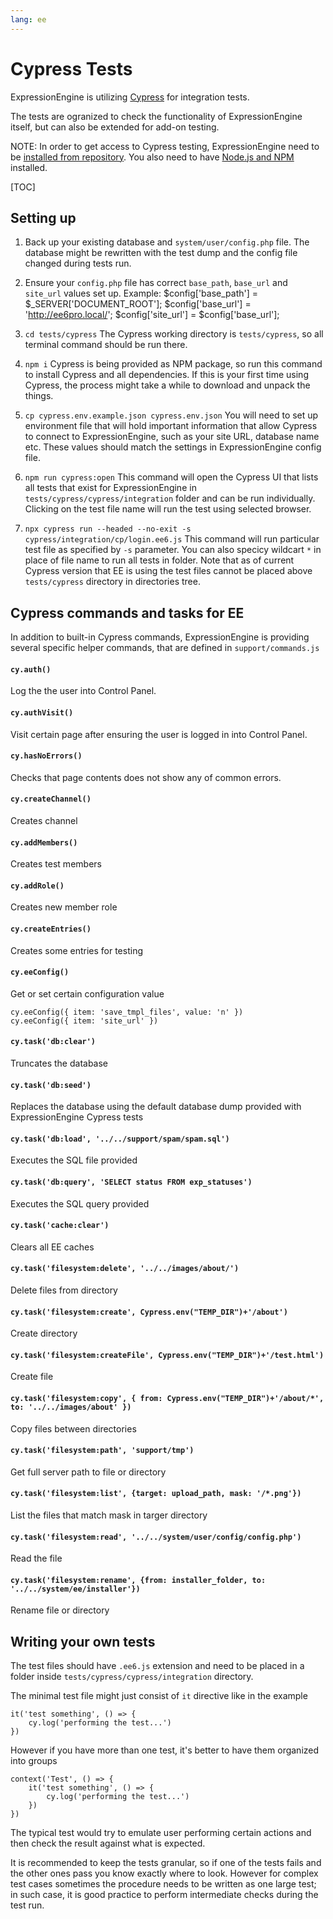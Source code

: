 ```yaml
---
lang: ee
---
```


<!--
    This source file is part of the open source project
    ExpressionEngine User Guide (https://github.com/ExpressionEngine/ExpressionEngine-User-Guide)

    @link      https://expressionengine.com/
    @copyright Copyright (c) 2003-2020, Packet Tide, LLC (https://www.packettide.com)
    @license   https://expressionengine.com/license Licensed under Apache License, Version 2.0
-->

# Cypress Tests

ExpressionEngine is utilizing [Cypress](https://www.cypress.io/) for integration tests.

The tests are ogranized to check the functionality of ExpressionEngine itself, but can also be extended for add-on testing.

NOTE: In order to get access to Cypress testing, ExpressionEngine need to be [installed from repository](https://github.com/ExpressionEngine/ExpressionEngine/blob/6.dev/README.md#if-youre-installing-from-the-repository). You also need to have [Node.js and NPM](https://docs.npmjs.com/downloading-and-installing-node-js-and-npm) installed.

[TOC]

## Setting up

1. Back up your existing database and `system/user/config.php` file.
The database might be rewritten with the test dump and the config file changed during tests run.

2. Ensure your `config.php` file has correct `base_path`, `base_url` and `site_url` values set up. Example:
        $config['base_path'] = $_SERVER['DOCUMENT_ROOT'];
        $config['base_url'] = 'http://ee6pro.local/';
        $config['site_url'] = $config['base_url'];

3. `cd tests/cypress`
The Cypress working directory is `tests/cypress`, so all terminal command should be run there.

4. `npm i`
Cypress is being provided as NPM package, so run this command to install Cypress and all dependencies. If this is your first time using Cypress, the process might take a while to download and unpack the things.

5. `cp cypress.env.example.json cypress.env.json`
You will need to set up environment file that will hold important information that allow Cypress to connect to ExpressionEngine, such as your site URL, database name etc. These values should match the settings in ExpressionEngine config file.

6. `npm run cypress:open`
This command will open the Cypress UI that lists all tests that exist for ExpressionEngine in `tests/cypress/cypress/integration` folder and can be run individually. Clicking on the test file name will run the test using selected browser.

5. `npx cypress run --headed --no-exit -s cypress/integration/cp/login.ee6.js`
This command will run particular test file as specified by `-s` parameter. You can also specicy wildcart `*` in place of file name to run all tests in folder. Note that as of current Cypress version that EE is using the test files cannot be placed above `tests/cypress` directory in directories tree.

## Cypress commands and tasks for EE

In addition to built-in Cypress commands, ExpressionEngine is providing several specific helper commands, that are defined in `support/commands.js`

#### `cy.auth()`
Log the the user into Control Panel.

#### `cy.authVisit()`
Visit certain page after ensuring the user is logged in into Control Panel.

#### `cy.hasNoErrors()`
Checks that page contents does not show any of common errors.

#### `cy.createChannel()`
Creates channel

#### `cy.addMembers()`
Creates test members

#### `cy.addRole()`
Creates new member role

#### `cy.createEntries()`
Creates some entries for testing

#### `cy.eeConfig()`
Get or set certain configuration value

    cy.eeConfig({ item: 'save_tmpl_files', value: 'n' })
    cy.eeConfig({ item: 'site_url' })

#### `cy.task('db:clear')`
Truncates the database

#### `cy.task('db:seed')`
Replaces the database using the default database dump provided with ExpressionEngine Cypress tests

#### `cy.task('db:load', '../../support/spam/spam.sql')`
Executes the SQL file provided

#### `cy.task('db:query', 'SELECT status FROM exp_statuses')`
Executes the SQL query provided

#### `cy.task('cache:clear')`
Clears all EE caches

#### `cy.task('filesystem:delete', '../../images/about/')`
Delete files from directory

#### `cy.task('filesystem:create', Cypress.env("TEMP_DIR")+'/about')`
Create directory

#### `cy.task('filesystem:createFile', Cypress.env("TEMP_DIR")+'/test.html')`
Create file

#### `cy.task('filesystem:copy', { from: Cypress.env("TEMP_DIR")+'/about/*', to: '../../images/about' })`
Copy files between directories

#### `cy.task('filesystem:path', 'support/tmp')`
Get full server path to file or directory

#### `cy.task('filesystem:list', {target: upload_path, mask: '/*.png'})`
List the files that match mask in targer directory

#### `cy.task('filesystem:read', '../../system/user/config/config.php')`
Read the file

#### `cy.task('filesystem:rename', {from: installer_folder, to: '../../system/ee/installer'})`
Rename file or directory

## Writing your own tests

The test files should have `.ee6.js` extension and need to be placed in a folder inside `tests/cypress/cypress/integration` directory.

The minimal test file might just consist of `it` directive like in the example

    it('test something', () => {
        cy.log('performing the test...')
    })

However if you have more than one test, it's better to have them organized into groups

    context('Test', () => {
        it('test something', () => {
            cy.log('performing the test...')
        })
    })

The typical test would try to emulate user performing certain actions and then check the result against what is expected. 

It is recommended to keep the tests granular, so if one of the tests fails and the other ones pass you know exactly where to look. However for complex test cases sometimes the procedure needs to be written as one large test; in such case, it is good practice to perform intermediate checks during the test run.

